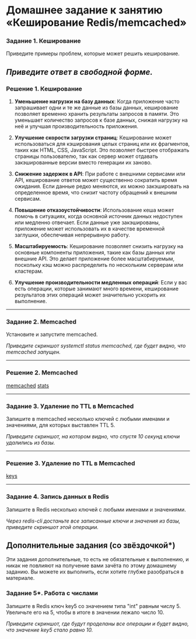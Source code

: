 # Домашнее задание к занятию «Кеширование Redis/memcached»


### Задание 1. Кеширование 

Приведите примеры проблем, которые может решить кеширование. 

*Приведите ответ в свободной форме.*
---
### Решение 1. Кеширование
1. **Уменьшение нагрузки на базу данных**: Когда приложение часто запрашивает одни и те же данные из базы данных, кеширование позволяет временно хранить результаты запросов в памяти. Это уменьшает количество запросов к базе данных, снижая нагрузку на неё и улучшая производительность приложения.

2. **Улучшение скорости загрузки страниц**: Кеширование может использоваться для кэширования целых страниц или их фрагментов, таких как HTML, CSS, JavaScript. Это позволяет быстрее отображать страницы пользователю, так как сервер может отдавать закэшированные версии вместо генерации их заново.

3. **Снижение задержек в API**: При работе с внешними сервисами или API, кеширование ответов может существенно сократить время ожидания. Если данные редко меняются, их можно закэшировать на определенное время, что снизит частоту обращений к внешним сервисам.

4. **Повышение отказоустойчивости**: Использование кеша может помочь в ситуациях, когда основной источник данных недоступен или медленно отвечает. Если данные уже закэшированы, приложение может использовать их в качестве временной заглушки, обеспечивая непрерывную работу.

5. **Масштабируемость**: Кеширование позволяет снизить нагрузку на основные компоненты приложения, такие как базы данных или внешние API. Это делает приложение более масштабируемым, поскольку кэш можно распределить по нескольким серверам или кластерам.

6. **Улучшение производительности медленных операций**: Если у вас есть операции, которые занимают много времени, кеширование результатов этих операций может значительно ускорить их выполнение.

---

### Задание 2. Memcached

Установите и запустите memcached.

*Приведите скриншот systemctl status memcached, где будет видно, что memcached запущен.*

---
### Решение 2. Memcached
[memcached](https://github.com/sash3939/Redis-memcached/assets/156709540/ee9704a4-d321-4f9b-9ac1-1241aa88a64b)
[stats](https://github.com/sash3939/Redis-memcached/assets/156709540/fa79097e-2647-4d0e-8769-bdaf85555a5c)

---

### Задание 3. Удаление по TTL в Memcached

Запишите в memcached несколько ключей с любыми именами и значениями, для которых выставлен TTL 5. 

*Приведите скриншот, на котором видно, что спустя 10 секунд ключи удалились из базы.*

---
### Решение 3. Удаление по TTL в Memcached
[keys](https://github.com/sash3939/Redis-memcached/assets/156709540/5ff27364-b667-4947-866d-aa3c190f9a09)

---
### Задание 4. Запись данных в Redis

Запишите в Redis несколько ключей с любыми именами и значениями. 

*Через redis-cli достаньте все записанные ключи и значения из базы, приведите скриншот этой операции.*


## Дополнительные задания (со звёздочкой*)
Эти задания дополнительные, то есть не обязательные к выполнению, и никак не повлияют на получение вами зачёта по этому домашнему заданию. Вы можете их выполнить, если хотите глубже разобраться в материале.

### Задание 5*. Работа с числами 

Запишите в Redis ключ key5 со значением типа "int" равным числу 5. Увеличьте его на 5, чтобы в итоге в значении лежало число 10.  

*Приведите скриншот, где будут проделаны все операции и будет видно, что значение key5 стало равно 10.*

